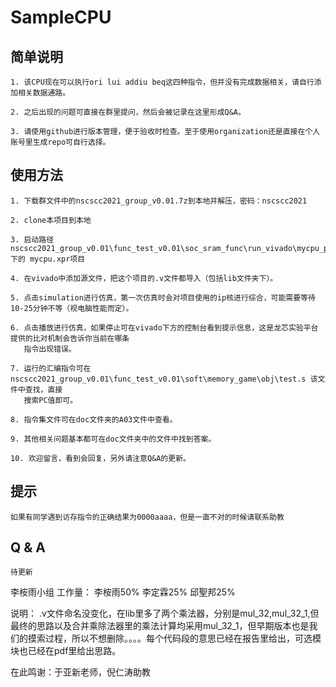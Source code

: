 # SampleCPU

## 简单说明

    1. 该CPU现在可以执行ori lui addiu beq这四种指令，但并没有完成数据相关，请自行添加相关数据通路。

    2. 之后出现的问题可直接在群里提问，然后会被记录在这里形成Q&A。

    3. 请使用github进行版本管理，便于验收时检查。至于使用organization还是直接在个人账号里生成repo可自行选择。

## 使用方法
    
    1. 下载群文件中的nscscc2021_group_v0.01.7z到本地并解压，密码：nscscc2021

    2. clone本项目到本地

    3. 启动路径 nscscc2021_group_v0.01\func_test_v0.01\soc_sram_func\run_vivado\mycpu_prj1 下的 mycpu.xpr项目

    4. 在vivado中添加源文件，把这个项目的.v文件都导入（包括lib文件夹下）。

    5. 点击simulation进行仿真，第一次仿真时会对项目使用的ip核进行综合，可能需要等待10-25分钟不等（视电脑性能而定）。

    6. 点击播放进行仿真，如果停止可在vivado下方的控制台看到提示信息，这是龙芯实验平台提供的比对机制会告诉你当前在哪条
       指令出现错误。

    7. 运行的汇编指令可在 nscscc2021_group_v0.01\func_test_v0.01\soft\memory_game\obj\test.s 该文件中查找，直接
       搜索PC值即可。

    8. 指令集文件可在doc文件夹的A03文件中查看。

    9. 其他相关问题基本都可在doc文件夹中的文件中找到答案。
    
    10. 欢迎留言，看到会回复，另外请注意Q&A的更新。

## 提示
    
    如果有同学遇到访存指令的正确结果为0000aaaa，但是一直不对的时候请联系助教

## Q & A

    待更新

李桉雨小组
工作量：
李桉雨50%
李定霖25%
邱聖邦25%

说明：
.v文件命名没变化，在lib里多了两个乘法器，分别是mul_32,mul_32_1,但最终的思路以及合并乘除法器里的乘法计算均采用mul_32_1，但早期版本也是我们的摸索过程，所以不想删除。。。。每个代码段的意思已经在报告里给出，可选模块也已经在pdf里给出思路。

在此鸣谢：于亚新老师，倪仁涛助教

